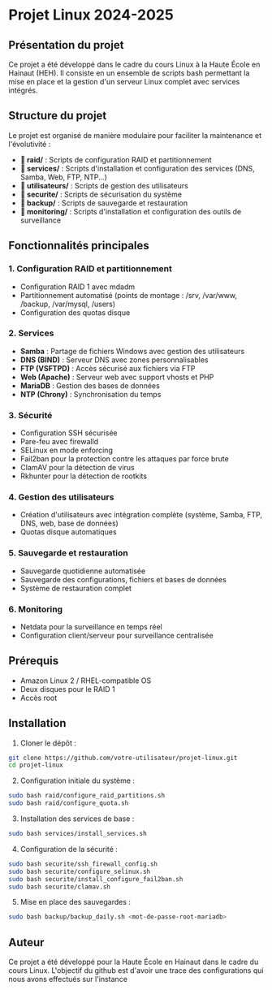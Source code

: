 # Projet Linux 2024-2025

## Présentation du projet
Ce projet a été développé dans le cadre du cours Linux à la Haute École en Hainaut (HEH). Il consiste en un ensemble de scripts bash permettant la mise en place et la gestion d'un serveur Linux complet avec services intégrés.

## Structure du projet
Le projet est organisé de manière modulaire pour faciliter la maintenance et l'évolutivité :

- **📁 raid/** : Scripts de configuration RAID et partitionnement
- **📁 services/** : Scripts d'installation et configuration des services (DNS, Samba, Web, FTP, NTP...)
- **📁 utilisateurs/** : Scripts de gestion des utilisateurs
- **📁 securite/** : Scripts de sécurisation du système
- **📁 backup/** : Scripts de sauvegarde et restauration
- **📁 monitoring/** : Scripts d'installation et configuration des outils de surveillance

## Fonctionnalités principales

### 1. Configuration RAID et partitionnement
- Configuration RAID 1 avec mdadm
- Partitionnement automatisé (points de montage : /srv, /var/www, /backup, /var/mysql, /users)
- Configuration des quotas disque

### 2. Services
- **Samba** : Partage de fichiers Windows avec gestion des utilisateurs
- **DNS (BIND)** : Serveur DNS avec zones personnalisables
- **FTP (VSFTPD)** : Accès sécurisé aux fichiers via FTP
- **Web (Apache)** : Serveur web avec support vhosts et PHP
- **MariaDB** : Gestion des bases de données
- **NTP (Chrony)** : Synchronisation du temps

### 3. Sécurité
- Configuration SSH sécurisée
- Pare-feu avec firewalld
- SELinux en mode enforcing
- Fail2ban pour la protection contre les attaques par force brute
- ClamAV pour la détection de virus
- Rkhunter pour la détection de rootkits

### 4. Gestion des utilisateurs
- Création d'utilisateurs avec intégration complète (système, Samba, FTP, DNS, web, base de données)
- Quotas disque automatiques

### 5. Sauvegarde et restauration
- Sauvegarde quotidienne automatisée
- Sauvegarde des configurations, fichiers et bases de données
- Système de restauration complet

### 6. Monitoring
- Netdata pour la surveillance en temps réel
- Configuration client/serveur pour surveillance centralisée

## Prérequis
- Amazon Linux 2 / RHEL-compatible OS
- Deux disques pour le RAID 1
- Accès root

## Installation

1. Cloner le dépôt :
```bash
git clone https://github.com/votre-utilisateur/projet-linux.git
cd projet-linux
```

2. Configuration initiale du système :
```bash
sudo bash raid/configure_raid_partitions.sh
sudo bash raid/configure_quota.sh
```

3. Installation des services de base :
```bash
sudo bash services/install_services.sh
```

4. Configuration de la sécurité :
```bash
sudo bash securite/ssh_firewall_config.sh
sudo bash securite/configure_selinux.sh
sudo bash securite/install_configure_fail2ban.sh
sudo bash securite/clamav.sh
```

5. Mise en place des sauvegardes :
```bash
sudo bash backup/backup_daily.sh <mot-de-passe-root-mariadb>
```

## Auteur
Ce projet a été développé pour la Haute École en Hainaut dans le cadre du cours Linux.
L'objectif du github est d'avoir une trace des configurations qui nous avons effectués 
sur l'instance 

